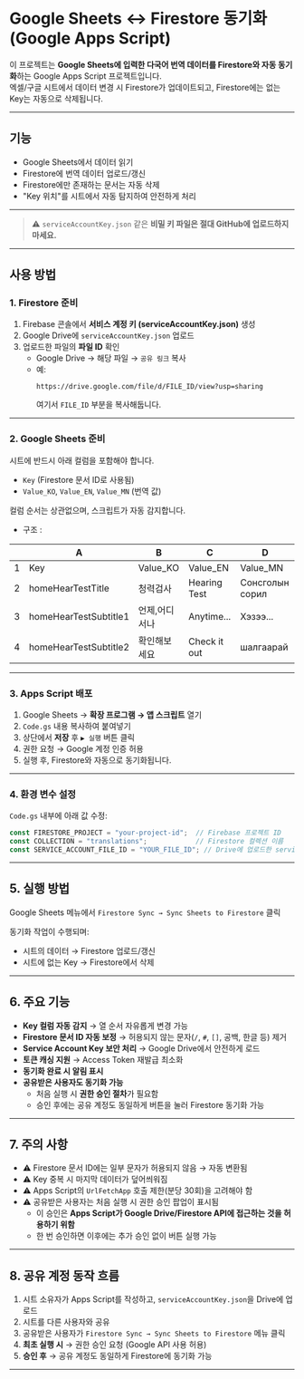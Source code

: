 # Google Sheets ↔ Firestore 동기화 (Google Apps Script)

이 프로젝트는 **Google Sheets에 입력한 다국어 번역 데이터를 Firestore와 자동 동기화**하는 Google Apps Script 프로젝트입니다.  
엑셀/구글 시트에서 데이터 변경 시 Firestore가 업데이트되고, Firestore에는 없는 Key는 자동으로 삭제됩니다.

---

## 기능
- Google Sheets에서 데이터 읽기
- Firestore에 번역 데이터 업로드/갱신
- Firestore에만 존재하는 문서는 자동 삭제
- "Key 위치"를 시트에서 자동 탐지하여 안전하게 처리

---

> ⚠️ `serviceAccountKey.json` 같은 **비밀 키 파일은 절대 GitHub에 업로드하지 마세요.**

---

## 사용 방법

### 1. Firestore 준비
1. Firebase 콘솔에서 **서비스 계정 키 (serviceAccountKey.json)** 생성
2. Google Drive에 `serviceAccountKey.json` 업로드
3. 업로드한 파일의 **파일 ID** 확인  
   - Google Drive → 해당 파일 → `공유 링크` 복사  
   - 예:  
     ```
     https://drive.google.com/file/d/FILE_ID/view?usp=sharing
     ```
     여기서 `FILE_ID` 부분을 복사해둡니다.

---

### 2. Google Sheets 준비
시트에 반드시 아래 컬럼을 포함해야 합니다. 

- `Key` (Firestore 문서 ID로 사용됨)
- `Value_KO`, `Value_EN`, `Value_MN` (번역 값)

컬럼 순서는 상관없으며, 스크립트가 자동 감지합니다.  
- 구조 :

|   | A        | B          | C            | D        |
|---|----------|------------|--------------|----------|
| 1 | Key      | Value_KO   | Value_EN     | Value_MN |
| 2 | homeHearTestTitle | 청력검사   | Hearing Test | Сонсголын сорил |
| 3 | homeHearTestSubtitle1 | 언제,어디서나 | Anytime...   | Хэзээ... |
| 4 | homeHearTestSubtitle2 | 확인해보세요 | Check it out | шалгаарай |

---

### 3. Apps Script 배포
1. Google Sheets → **확장 프로그램 → 앱 스크립트** 열기
2. `Code.gs` 내용 복사하여 붙여넣기
3. 상단에서 **저장** 후 `▶ 실행` 버튼 클릭
4. 권한 요청 → Google 계정 인증 허용
5. 실행 후, Firestore와 자동으로 동기화됩니다.

---

### 4. 환경 변수 설정
`Code.gs` 내부에 아래 값 수정:

```js
const FIRESTORE_PROJECT = "your-project-id";  // Firebase 프로젝트 ID
const COLLECTION = "translations";            // Firestore 컬렉션 이름
const SERVICE_ACCOUNT_FILE_ID = "YOUR_FILE_ID"; // Drive에 업로드한 serviceAccountKey.json ID

```
---

## 5. 실행 방법
Google Sheets 메뉴에서 `Firestore Sync → Sync Sheets to Firestore` 클릭  

동기화 작업이 수행되며:
- 시트의 데이터 → Firestore 업로드/갱신  
- 시트에 없는 Key → Firestore에서 삭제  

---

## 6. 주요 기능
- **Key 컬럼 자동 감지** → 열 순서 자유롭게 변경 가능  
- **Firestore 문서 ID 자동 보정** → 허용되지 않는 문자(`/`, `#`, `[]`, 공백, 한글 등) 제거  
- **Service Account Key 보안 처리** → Google Drive에서 안전하게 로드  
- **토큰 캐싱 지원** → Access Token 재발급 최소화  
- **동기화 완료 시 알림 표시**
- **공유받은 사용자도 동기화 가능**  
  - 처음 실행 시 **권한 승인 절차**가 필요함  
  - 승인 후에는 공유 계정도 동일하게 버튼을 눌러 Firestore 동기화 가능

---

## 7. 주의 사항
- ⚠️ Firestore 문서 ID에는 일부 문자가 허용되지 않음 → 자동 변환됨  
- ⚠️ Key 중복 시 마지막 데이터가 덮어씌워짐  
- ⚠️ Apps Script의 `UrlFetchApp` 호출 제한(분당 30회)을 고려해야 함  
- ⚠️ 공유받은 사용자는 처음 실행 시 권한 승인 팝업이 표시됨  
  - 이 승인은 **Apps Script가 Google Drive/Firestore API에 접근하는 것을 허용하기 위함**  
  - 한 번 승인하면 이후에는 추가 승인 없이 버튼 실행 가능  

---

## 8. 공유 계정 동작 흐름
1. 시트 소유자가 Apps Script를 작성하고, `serviceAccountKey.json`을 Drive에 업로드  
2. 시트를 다른 사용자와 공유  
3. 공유받은 사용자가 `Firestore Sync → Sync Sheets to Firestore` 메뉴 클릭  
4. **최초 실행 시** → 권한 승인 요청 (Google API 사용 허용)  
5. **승인 후** → 공유 계정도 동일하게 Firestore에 동기화 가능  

---

